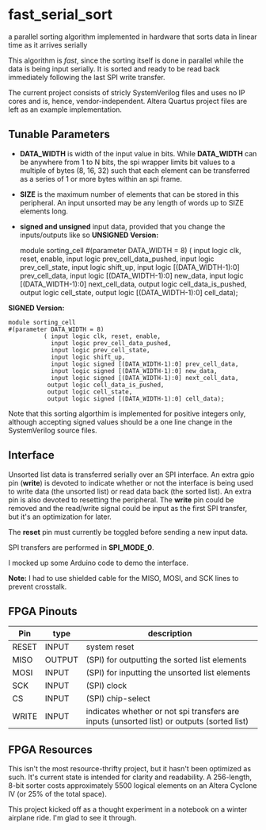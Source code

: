 # fast_serial_sort

a parallel sorting algorithm implemented in hardware that sorts data in linear time as it arrives serially

This algorithm is _fast_, since the sorting itself is done in parallel while the data is being input serially.
It is sorted and ready to be read back immediately following the last SPI write transfer.

The current project consists of stricly SystemVerilog files and uses no IP cores and is, hence, vendor-independent.
Altera Quartus project files are left as an example implementation.

## Tunable Parameters

* __DATA_WIDTH__ is width of the input value in bits.
While __DATA_WIDTH__ can be anywhere from 1 to N bits, the spi wrapper limits bit values to a multiple of bytes (8, 16, 32)
such that each element can be transferred as a series of 1 or more bytes within an spi frame.

* __SIZE__ is the maximum number of elements that can be stored in this peripheral.
An input unsorted may be any length of words up to SIZE elements long.

* __signed and unsigned__ input data, provided that you change the inputs/outputs like so
__UNSIGNED Version:__
    
    module sorting_cell
    #(parameter DATA_WIDTH = 8)
              ( input logic clk, reset, enable,
                input logic prev_cell_data_pushed,
                input logic prev_cell_state,
                input logic shift_up,
                input logic [(DATA_WIDTH-1):0] prev_cell_data,
                input logic [(DATA_WIDTH-1):0] new_data,
                input logic [(DATA_WIDTH-1):0] next_cell_data,
               output logic cell_data_is_pushed,
               output logic cell_state,
               output logic [(DATA_WIDTH-1):0] cell_data);

__SIGNED Version:__
    
    module sorting_cell
    #(parameter DATA_WIDTH = 8)
              ( input logic clk, reset, enable,
                input logic prev_cell_data_pushed,
                input logic prev_cell_state,
                input logic shift_up,
                input logic signed [(DATA_WIDTH-1):0] prev_cell_data,
                input logic signed [(DATA_WIDTH-1):0] new_data,
                input logic signed [(DATA_WIDTH-1):0] next_cell_data,
               output logic cell_data_is_pushed,
               output logic cell_state,
               output logic signed [(DATA_WIDTH-1):0] cell_data);

Note that this sorting algorthim is implemented for positive integers only, although accepting signed values should be a one line change in the SystemVerilog source files.

## Interface
Unsorted list data is transferred serially over an SPI interface.
An extra gpio pin (__write__) is devoted to indicate whether or not the interface is being used to write data (the unsorted list) or read data back (the sorted list). An extra pin is also devoted to resetting the peripheral.
The __write__ pin could be removed and the read/write signal could be input as the first SPI transfer, but it's an optimization for later.

The __reset__ pin must currently be toggled before sending a new input data.

SPI transfers are performed in __SPI_MODE_0__.

I mocked up some Arduino code to demo the interface.

__Note:__ I had to use shielded cable for the MISO, MOSI, and SCK lines to prevent crosstalk.

## FPGA Pinouts

| Pin   | type   | description                                                                                |
|-------|--------|--------------------------------------------------------------------------------------------|
| RESET | INPUT  | system reset                                                                               |
| MISO  | OUTPUT | (SPI) for outputting the sorted list elements                                              |
| MOSI  | INPUT  | (SPI) for inputting the unsorted list elements                                             |
| SCK   | INPUT  | (SPI) clock                                                                                |
| CS    | INPUT  | (SPI) chip-select                                                                          |
| WRITE | INPUT  | indicates whether or not spi transfers are inputs (unsorted list) or outputs (sorted list) |


## FPGA Resources

This isn't the most resource-thrifty project, but it hasn't been optimized as such.
It's current state is intended for clarity and readability.
A 256-length, 8-bit sorter costs approximately 5500 logical elements on an Altera Cyclone IV (or 25% of the total space).

This project kicked off as a thought experiment in a notebook on a winter airplane ride.
I'm glad to see it through.
